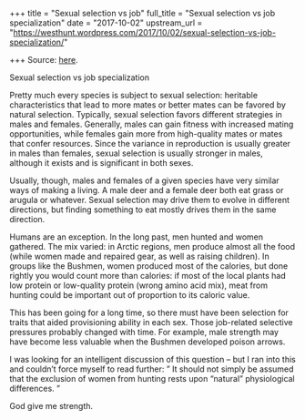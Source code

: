 +++
title = "Sexual selection vs job"
full_title = "Sexual selection vs job specialization"
date = "2017-10-02"
upstream_url = "https://westhunt.wordpress.com/2017/10/02/sexual-selection-vs-job-specialization/"

+++
Source: [here](https://westhunt.wordpress.com/2017/10/02/sexual-selection-vs-job-specialization/).

Sexual selection vs job specialization

Pretty much every species is subject to sexual selection: heritable
characteristics that lead to more mates or better mates can be favored
by natural selection. Typically, sexual selection favors different
strategies in males and females. Generally, males can gain fitness with
increased mating opportunities, while females gain more from
high-quality mates or mates that confer resources. Since the variance in
reproduction is usually greater in males than females, sexual selection
is usually stronger in males, although it exists and is significant in
both sexes.

Usually, though, males and females of a given species have very similar
ways of making a living. A male deer and a female deer both eat grass or
arugula or whatever. Sexual selection may drive them to evolve in
different directions, but finding something to eat mostly drives them in
the same direction.

Humans are an exception. In the long past, men hunted and women
gathered. The mix varied: in Arctic regions, men produce almost all the
food (while women made and repaired gear, as well as raising children).
In groups like the Bushmen, women produced most of the calories, but
done rightly you would count more than calories: if most of the local
plants had low protein or low-quality protein (wrong amino acid mix),
meat from hunting could be important out of proportion to its caloric
value.

This has been going for a long time, so there must have been selection
for traits that aided provisioning ability in each sex. Those
job-related selective pressures probably changed with time. For example,
male strength may have become less valuable when the Bushmen developed
poison arrows.

I was looking for an intelligent discussion of this question – but I ran
into this and couldn’t force myself to read further: ” It should not
simply be assumed that the exclusion of women from hunting rests upon
“natural” physiological differences. ”

God give me strength.

